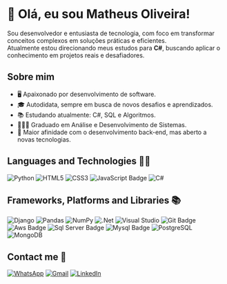 # 👋 Olá, eu sou Matheus Oliveira!

<p align="left">
  Sou desenvolvedor e entusiasta de tecnologia, com foco em transformar conceitos complexos em soluções práticas e eficientes. <br>
  Atualmente estou direcionando meus estudos para <strong>C#</strong>, buscando aplicar o conhecimento em projetos reais e desafiadores.
</p>

## Sobre mim

- 🖥️ Apaixonado por desenvolvimento de software.
- 🎓 Autodidata, sempre em busca de novos desafios e aprendizados.
- 📚 Estudando atualmente: C#, SQL e Algoritmos.
- 👨🏻‍🎓 Graduado em Análise e Desenvolvimento de Sistemas.
- 🚀 Maior afinidade com o desenvolvimento back-end, mas aberto a novas tecnologias.

## Languages and Technologies 👨‍💻

![Python](https://img.shields.io/badge/python-3670A0?style=for-the-badge&logo=python&logoColor=ffdd54)
![HTML5](https://img.shields.io/badge/HTML5-E34F26?style=for-the-badge&logo=html5&logoColor=white)
![CSS3](https://img.shields.io/badge/CSS3-1572B6?style=for-the-badge&logo=css3&logoColor=white)
![JavaScript Badge](https://img.shields.io/badge/JavaScript-323330?style=for-the-badge&logo=javascript&logoColor=F7DF1E)
![C#](https://img.shields.io/badge/c%23-%23239120.svg?style=for-the-badge&logo=csharp&logoColor=white)

## Frameworks, Platforms and Libraries 📚

![Django](https://img.shields.io/badge/django-%23092E20.svg?style=for-the-badge&logo=django&logoColor=white)
![Pandas](https://img.shields.io/badge/pandas-%23150458.svg?style=for-the-badge&logo=pandas&logoColor=white)
![NumPy](https://img.shields.io/badge/numpy-%23013243.svg?style=for-the-badge&logo=numpy&logoColor=white)
![.Net](https://img.shields.io/badge/.NET-5C2D91?style=for-the-badge&logo=.net&logoColor=white)
![Visual Studio](https://img.shields.io/badge/Visual%20Studio-5C2D91.svg?style=for-the-badge&logo=visual-studio&logoColor=white)
![Git Badge](https://img.shields.io/badge/GIT-E44C30?style=for-the-badge&logo=git&logoColor=white)
![Aws Badge](https://img.shields.io/badge/Amazon_AWS-FF9900?style=for-the-badge&logo=amazonaws&logoColor=white)
![Sql Server Badge](https://img.shields.io/badge/Microsoft%20SQL%20Server-CC2927?style=for-the-badge&logo=microsoft%20sql%20server&logoColor=white)
![Mysql Badge](https://img.shields.io/badge/MySQL-005C84?style=for-the-badge&logo=mysql&logoColor=white)
![PostgreSQL](https://img.shields.io/badge/postgres-%23316192.svg?style=for-the-badge&logo=postgresql&logoColor=white)
![MongoDB](https://img.shields.io/badge/MongoDB-%234ea94b.svg?style=for-the-badge&logo=mongodb&logoColor=white)

## Contact me 📩

[![WhatsApp](https://img.shields.io/badge/WhatsApp-25D366?style=for-the-badge&logo=whatsapp&logoColor=white)](https://wa.me/5511958069877)
[![Gmail](https://img.shields.io/badge/-Gmail-%23333?style=for-the-badge&logo=gmail&logoColor=white)](mailto:matheus.gdoliveira7@gmail.com)
[![LinkedIn](https://img.shields.io/badge/-LinkedIn-%230077B5?style=for-the-badge&logo=linkedin&logoColor=white)](https://www.linkedin.com/in/matheus-gon%C3%A7alves-de-oliveira/)



